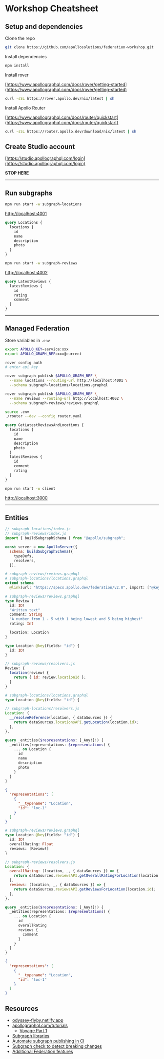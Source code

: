 # Workshop Cheatsheet

## Setup and dependencies

Clone the repo

```sh
git clone https://github.com/apollosolutions/federation-workshop.git
```

Install dependencies

```sh
npm install
```

Install rover

[https://www.apollographql.com/docs/rover/getting-started](https://www.apollographql.com/docs/rover/getting-started)

```sh
curl -sSL https://rover.apollo.dev/nix/latest | sh
```

Install Apollo Router

[https://www.apollographql.com/docs/router/quickstart](https://www.apollographql.com/docs/router/quickstart)

```sh
curl -sSL https://router.apollo.dev/download/nix/latest | sh
```

## Create Studio account

[https://studio.apollographql.com/login](https://studio.apollographql.com/login)

**STOP HERE**

---

## Run subgraphs

```sh
npm run start -w subgraph-locations
```

[http://localhost:4001](http://localhost:4001)

```graphql
query Locations {
  locations {
    id
    name
    description
    photo
  }
}
```

```sh
npm run start -w subgraph-reviews
```

[http://localhost:4002](http://localhost:4002)

```graphql
query LatestReviews {
  latestReviews {
    id
    rating
    comment
  }
}
```

---

## Managed Federation

Store variables in `.env`

```sh
export APOLLO_KEY=service:xxx
export APOLLO_GRAPH_REF=xxx@current
```

```sh
rover config auth
# enter api key
```

```sh
rover subgraph publish $APOLLO_GRAPH_REF \
  --name locations --routing-url http://localhost:4001 \
  --schema subgraph-locations/locations.graphql
```

```sh
rover subgraph publish $APOLLO_GRAPH_REF \
  --name reviews --routing-url http://localhost:4002 \
  --schema subgraph-reviews/reviews.graphql
```

```sh
source .env
./router --dev --config router.yaml
```

```graphql
query GetLatestReviewsAndLocations {
  locations {
    id
    name
    description
    photo
  }
  latestReviews {
    id
    comment
    rating
  }
}
```

```sh
npm run start -w client
```

[http://localhost:3000](http://localhost:3000)

---

## Entities

```js
// subgraph-locations/index.js
// subgraph-reviews/index.js
import { buildSubgraphSchema } from "@apollo/subgraph";

const server = new ApolloServer({
  schema: buildSubgraphSchema({
    typeDefs,
    resolvers,
  }),
```

```graphql
# subgraph-reviews/reviews.graphql
# subgraph-locations/locations.graphql
extend schema
  @link(url: "https://specs.apollo.dev/federation/v2.0", import: ["@key"])
```

```graphql
# subgraph-reviews/reviews.graphql
type Review {
  id: ID!
  "Written text"
  comment: String
  "A number from 1 - 5 with 1 being lowest and 5 being highest"
  rating: Int

  location: Location
}

type Location @key(fields: "id") {
  id: ID!
}
```

```js
// subgraph-reviews/resolvers.js
Review: {
  location(review) {
    return { id: review.locationId };
  }
}
```

```graphql
# subgraph-locations/locations.graphql
type Location @key(fields: "id") {
```

```js
// subgraph-locations/resolvers.js
Location: {
  __resolveReference(location, { dataSources }) {
    return dataSources.locationsAPI.getLocation(location.id);
  },
},
```

```graphql
query _entities($representations: [_Any!]!) {
  _entities(representations: $representations) {
    ... on Location {
      id
      name
      description
      photo
    }
  }
}
```

```json
{
  "representations": [
    {
      "__typename": "Location",
      "id": "loc-1"
    }
  ]
}
```

```graphql
# subgraph-reviews/reviews.graphql
type Location @key(fields: "id") {
  id: ID!
  overallRating: Float
  reviews: [Review!]
}
```

```js
// subgraph-reviews/resolvers.js
Location: {
  overallRating: (location, _, { dataSources }) => {
    return dataSources.reviewsAPI.getOverallRatingForLocation(location.id);
  },
  reviews: (location, _, { dataSources }) => {
    return dataSources.reviewsAPI.getReviewsForLocation(location.id);
  },
},
```

```graphql
query _entities($representations: [_Any!]!) {
  _entities(representations: $representations) {
    ... on Location {
      id
      overallRating
      reviews {
        comment
      }
    }
  }
}
```

```json
{
  "representations": [
    {
      "__typename": "Location",
      "id": "loc-1"
    }
  ]
}
```

## Resources

- [odyssey-flyby.netlify.app](https://odyssey-flyby.netlify.app)
- [apollographql.com/tutorials](https://www.apollographql.com/tutorials)
  - [Voyage Part 1](https://www.apollographql.com/tutorials/voyage-part1)
- [Subgraph libraries](https://www.apollographql.com/docs/federation/other-servers)
- [Automate subgraph publishing in CI](https://www.apollographql.com/docs/rover/ci-cd)
- [Subgraph check to detect breaking changes](https://www.apollographql.com/docs/studio/schema-checks)
- [Additional Federation features](https://www.apollographql.com/docs/federation/federated-types/federated-directives)
